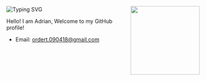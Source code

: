 ![Typing SVG](https://readme-typing-svg.herokuapp.com?font=Fira+Code&size=19&pause=1000&color=8122F7FB&width=435&lines=No+meed+No+need+to+comepare%2C+I%E2%80%99m+alone)
<img align="right" width="180px" hight="176px" src="Crayon Shin_chan/Cayon_Sin.jpg" />

Hello! I am Adrian,  Welcome to my GitHub profile!

- Email: ordert.090418@gmail.com


